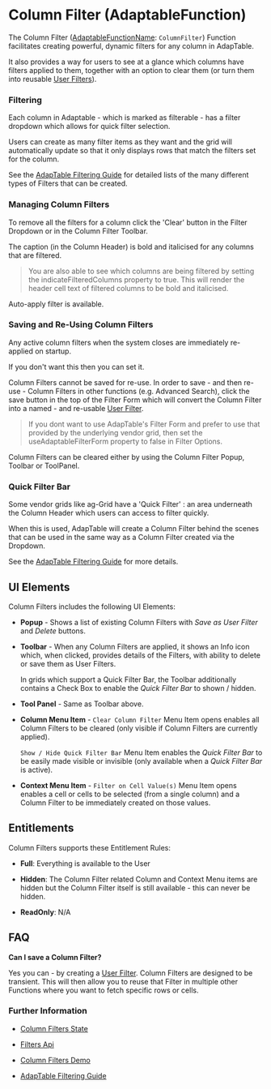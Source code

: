 # Column Filter (AdaptableFunction)

The Column Filter ([AdaptableFunctionName](https://api.adaptabletools.com/modules/_src_predefinedconfig_common_types_.html#adaptablefunctionname): `ColumnFilter`) Function facilitates creating powerful, dynamic filters for any column in AdapTable.

It also provides a way for users to see at a glance which columns have filters applied to them, together with an option to clear them (or turn them into reusable [User Filters](./user-filter-function.md)).

### Filtering
Each column in Adaptable - which is marked as filterable - has a filter dropdown which allows for quick filter selection.

Users can create as many filter items as they want and the grid will automatically update so that it only displays rows that match the filters set for the column.

See the [AdapTable Filtering Guide](https://github.com/AdaptableTools/adaptable/blob/master/packages/adaptable/readme/guides/adaptable-filtering-guide.md) for detailed lists of the many different types of Filters that can be created.

### Managing Column Filters
To remove all the filters for a column click the 'Clear' button in the Filter Dropdown or in the Column Filter Toolbar.

The caption (in the Column Header) is bold and italicised for any columns that are filtered.

> You are also able to see which columns are being filtered by setting the indicateFilteredColumns property to true.  This will render the header cell text of filtered columns to be bold and italicised.

Auto-apply filter is available.

### Saving and Re-Using Column Filters

Any active column filters when the system closes are immediately re-applied on startup.

If you don't want this then you can set it.

Column Filters cannot be saved for re-use.  In order to save - and then re-use - Column Filters in other functions (e.g. Advanced Search), click the save button in the top of the Filter Form which will convert the Column Filter into a named - and re-usable [User Filter](./user-filter-function.md).

> If you dont want to use AdapTable's Filter Form and prefer to use that provided by the underlying vendor grid, then set the useAdaptableFilterForm property to false in Filter Options.

Column Filters can be cleared either by using the Column Filter Popup, Toolbar or ToolPanel. 

### Quick Filter Bar

Some vendor grids like ag-Grid have a 'Quick Filter' : an area underneath the Column Header which users can access to filter quickly.

When this is used, AdapTable will create a Column Filter behind the scenes that can be used in the same way as a Column Filter created via the Dropdown.

See the [AdapTable Filtering Guide](https://github.com/AdaptableTools/adaptable/blob/master/packages/adaptable/readme/guides/adaptable-filtering-guide.md) for more details.

## UI Elements
Column Filters includes the following UI Elements:

- **Popup** - Shows a list of existing Column Filters with *Save as User Filter* and *Delete* buttons.  

- **Toolbar** - When any Column Filters are applied, it shows an Info icon which, when clicked, provides details of the Filters, with ability to delete or save them as User Filters.  

  In grids which support a Quick Filter Bar, the Toolbar additionally contains a Check Box to enable the *Quick Filter Bar* to shown / hidden.

- **Tool Panel** - Same as Toolbar above.

- **Column Menu Item** - `Clear Column Filter` Menu Item opens enables all Column Filters to be cleared (only visible if Column Filters are currently applied).  

    `Show / Hide Quick Filter Bar` Menu Item enables the *Quick Filter Bar* to be easily made visible or invisible (only available when a *Quick Filter Bar* is active).

- **Context Menu Item** - `Filter on Cell Value(s)` Menu Item opens enables a cell or cells to be selected (from a single column) and a Column Filter to be immediately created on those values.

## Entitlements
Column Filters supports these Entitlement Rules:

- **Full**: Everything is available to the User

- **Hidden**: The Column Filter related Column and Context Menu items are hidden but the Column Filter itself is still available - this can never be hidden.

- **ReadOnly**: N/A


## FAQ

**Can I save a Column Filter?**

Yes you can - by creating a [User Filter](./user-filter-function.md).  Column Filters are designed to be transient.  This will then allow you to reuse that Filter in multiple other Functions where you want to fetch specific rows or cells.

### Further Information

- [Column Filters State](https://api.adaptabletools.com/interfaces/_src_predefinedconfig_columnfilterstate_.columnfilterstate.html)

- [ Filters Api](https://api.adaptabletools.com/interfaces/_src_api_filterapi_.filterapi.html)

- [Column Filters Demo](https://demo.adaptabletools.com/filters/aggridcolumnfiltersdemo)

- [AdapTable Filtering Guide](https://github.com/AdaptableTools/adaptable/blob/master/packages/adaptable/readme/guides/adaptable-filtering-guide.md)
